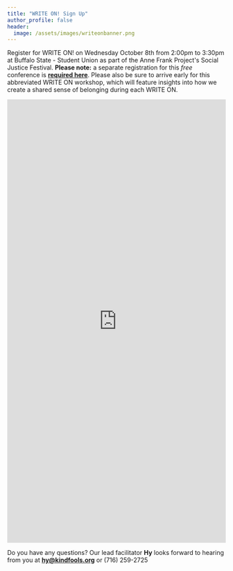 ```yaml
---
title: "WRITE ON! Sign Up"
author_profile: false
header:
  image: /assets/images/writeonbanner.png
---
```


Register for WRITE ON! on Wednesday October 8th from 2:00pm to 3:30pm
at Buffalo State - Student Union as part of the Anne Frank Project's Social Justice
Festival. **Please note:** a separate registration for this *free* conference
is **[required here](https://www.annefrankproject.com/social-justice-festival)**. Please also
be sure to arrive early for this abbreviated WRITE ON workshop, which will feature insights
into how we create a shared sense of belonging during each WRITE ON.

<iframe src="https://docs.google.com/forms/d/e/1FAIpQLSek_PrcGqo_f9EajHCTh6m_Bg7T76rrjXrG3EChmPoMTyvUvg/viewform?embedded=true&usp=pp_url&entry.1094639681=Wed+Oct+8th+at+2:00pm+at+AFP" width="100%" height="1020" frameborder="0" marginheight="0" marginwidth="0" onload = "window.parent.scrollTo(0,0)">Loading…</iframe>

Do you have any questions? Our lead facilitator **Hy** looks forward to hearing from you at **[hy@kindfools.org](mailto:hy@kindfools.org)** or (716) 259-2725
